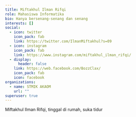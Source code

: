 ```yaml
---
title: Miftakhul Ilman Rifqi
role: Mahasiswa Informatika
bio: Hanya bersenang-senang dan senang
interests: []
social:
  - icon: twitter
    icon_pack: fab
    link: https://twitter.com/IlmanMiftakhul?s=09
  - icon: instagram
    icon_pack: fab
    link: https://www.instagram.com/miftakhul_ilman_rifqi/
  - display:
      header: false
    link: https://web.facebook.com/BozzClax/
    icon_pack: fab
    icon: facebook
organizations:
  - name: STMIK AKAOM
    url: ""
superuser: true
---
```

Miftakhul Ilman Rifqi, tinggal di rumah, suka tidur
